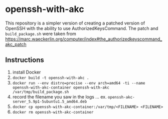 openssh-with-akc
================

This repository is a simpler version of creating a patched version of OpenSSH with the ability to
use AuthorizedKeysCommand. The patch and `build_package.sh` were taken from
https://marc.waeckerlin.org/computer/index#the_authorizedkeyscommand_akc_patch


Instructions
------------

1. install Docker
1. `docker build -t openssh-with-akc .`
1. `docker run --env distro=precise --env arch=amd64 -ti --name openssh-with-akc-container openssh-with-akc /var/tmp/build_package.sh`
1. record the filename you saw in the logs ... ex. `openssh-akc-server_5.9p1-5ubuntu1.5_amd64.deb`
1. `docker cp openssh-with-akc-container:/var/tmp/<FILENAME> <FILENAME>`
1. `docker rm openssh-with-akc-container`
